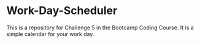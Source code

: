 # Work-Day-Scheduler
This is a repository for Challenge 5 in the Bootcamp Coding Course. It is a simple calendar for your work day.
